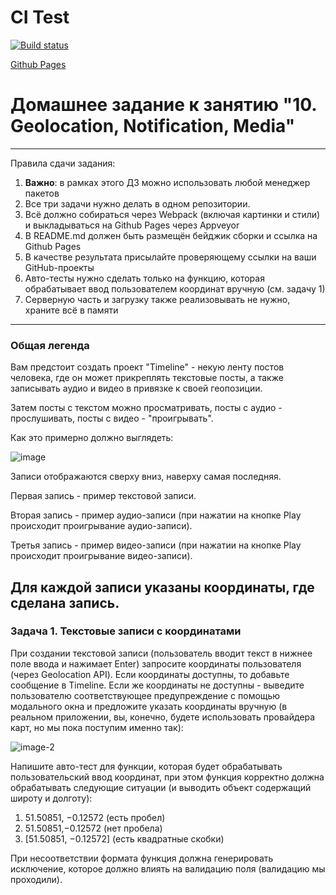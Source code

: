 # CI Test
[![Build status](https://ci.appveyor.com/api/projects/status/9ji0ogm5b3vkc08a?svg=true)](https://ci.appveyor.com/project/Natasha01013/ahj-hw10-task1-geolocation)

[Github Pages]()


# Домашнее задание к занятию "10. Geolocation, Notification, Media"  
----------

Правила сдачи задания:  
1. **Важно**: в рамках этого ДЗ можно использовать любой менеджер пакетов  
2. Все три задачи нужно делать в одном репозитории.  
3. Всё должно собираться через Webpack (включая картинки и стили) и выкладываться на Github Pages через Appveyor  
4. В README.md должен быть размещён бейджик сборки и ссылка на Github Pages  
5. В качестве результата присылайте проверяющему ссылки на ваши GitHub-проекты   
6. Авто-тесты нужно сделать только на функцию, которая обрабатывает ввод пользователем координат вручную (см. задачу 1) 
7. Серверную часть и загрузку также реализовывать не нужно, храните всё в памяти  
----------

### Общая легенда  
Вам предстоит создать проект "Timeline" - некую ленту постов человека, где он может прикреплять текстовые посты, а также записывать аудио и видео в привязке к своей геопозиции.  

Затем посты с текстом можно просматривать, посты с аудио - прослушивать, посты с видео - "проигрывать".  

Как это примерно должно выглядеть:  

![image](https://github.com/netology-code/ahj-homeworks/blob/AHJ-50/media/pic/timeline.png)  


Записи отображаются сверху вниз, наверху самая последняя.  

Первая запись - пример текстовой записи.  

Вторая запись - пример аудио-записи (при нажатии на кнопке Play происходит проигрывание аудио-записи). 

Третья запись - пример видео-записи (при нажатии на кнопке Play происходит проигрывание видео-записи).  

Для каждой записи указаны координаты, где сделана запись.  
--------

### Задача 1. Текстовые записи с координатами  
При создании текстовой записи (пользователь вводит текст в нижнее поле ввода и нажимает Enter) запросите координаты пользователя (через Geolocation API). Если координаты доступны, то добавьте сообщение в Timeline. Если же координаты не доступны - выведите пользователю соответствующее предупреждение с помощью модального окна и предложите указать координаты вручную (в реальном приложении, вы, конечно, будете использовать провайдера карт, но мы пока поступим именно так):  

![image-2](https://github.com/netology-code/ahj-homeworks/blob/AHJ-50/media/pic/test.png)  

Напишите авто-тест для функции, которая будет обрабатывать пользовательский ввод координат, при этом функция корректно должна обрабатывать следующие ситуации (и выводить объект содержащий широту и долготу):  

1. 51.50851, −0.12572 (есть пробел)  
2. 51.50851,−0.12572 (нет пробела)  
3. [51.50851, −0.12572] (есть квадратные скобки)  

При несоответствии формата функция должна генерировать исключение, которое должно влиять на валидацию поля (валидацию мы проходили).  